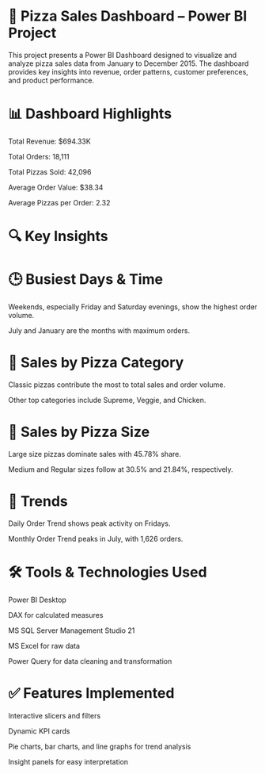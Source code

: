
# 🍕 Pizza Sales Dashboard – Power BI Project
This project presents a Power BI Dashboard designed to visualize and analyze pizza sales data from January to December 2015. The dashboard provides key insights into revenue, order patterns, customer preferences, and product performance.


# 📊 Dashboard Highlights

Total Revenue: $694.33K

Total Orders: 18,111

Total Pizzas Sold: 42,096

Average Order Value: $38.34

Average Pizzas per Order: 2.32

# 🔍 Key Insights

# 🕒 Busiest Days & Time
Weekends, especially Friday and Saturday evenings, show the highest order volume.

July and January are the months with maximum orders.

# 🍕 Sales by Pizza Category
Classic pizzas contribute the most to total sales and order volume.

Other top categories include Supreme, Veggie, and Chicken.

# 📏 Sales by Pizza Size
Large size pizzas dominate sales with 45.78% share.

Medium and Regular sizes follow at 30.5% and 21.84%, respectively.

# 📅 Trends
Daily Order Trend shows peak activity on Fridays.

Monthly Order Trend peaks in July, with 1,626 orders.

# 🛠️ Tools & Technologies Used
Power BI Desktop

DAX for calculated measures

MS SQL Server Management Studio 21

MS Excel for raw data

Power Query for data cleaning and transformation

# ✅ Features Implemented
Interactive slicers and filters

Dynamic KPI cards

Pie charts, bar charts, and line graphs for trend analysis

Insight panels for easy interpretation
